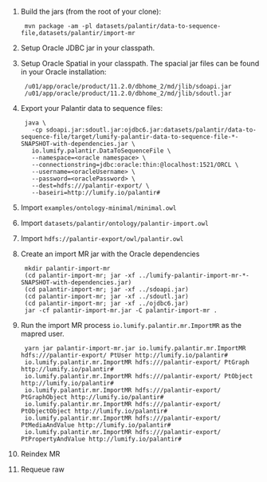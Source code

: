 1. Build the jars (from the root of your clone):

        mvn package -am -pl datasets/palantir/data-to-sequence-file,datasets/palantir/import-mr

1. Setup Oracle JDBC jar in your classpath.

1. Setup Oracle Spatial in your classpath. The spacial jar files can be found in your Oracle installation:

        /u01/app/oracle/product/11.2.0/dbhome_2/md/jlib/sdoapi.jar
        /u01/app/oracle/product/11.2.0/dbhome_2/md/jlib/sdoutl.jar

1. Export your Palantir data to sequence files:

        java \
          -cp sdoapi.jar:sdoutl.jar:ojdbc6.jar:datasets/palantir/data-to-sequence-file/target/lumify-palantir-data-to-sequence-file-*-SNAPSHOT-with-dependencies.jar \
          io.lumify.palantir.DataToSequenceFile \
          --namespace=<oracle namespace> \
          --connectionstring=jdbc:oracle:thin:@localhost:1521/ORCL \
          --username=<oracleUsername> \
          --password=<oraclePassword> \
          --dest=hdfs:///palantir-export/ \
          --baseiri=http://lumify.io/palantir#

1. Import `examples/ontology-minimal/minimal.owl`

1. Import `datasets/palantir/ontology/palantir-import.owl`

1. Import `hdfs://palantir-export/owl/palantir.owl`

1. Create an import MR jar with the Oracle dependencies

        mkdir palantir-import-mr
        (cd palantir-import-mr; jar -xf ../lumify-palantir-import-mr-*-SNAPSHOT-with-dependencies.jar)
        (cd palantir-import-mr; jar -xf ../sdoapi.jar)
        (cd palantir-import-mr; jar -xf ../sdoutl.jar)
        (cd palantir-import-mr; jar -xf ../ojdbc6.jar)
        jar -cf palantir-import-mr.jar -C palantir-import-mr .

1. Run the import MR process `io.lumify.palantir.mr.ImportMR` as the mapred user.

        yarn jar palantir-import-mr.jar io.lumify.palantir.mr.ImportMR hdfs:///palantir-export/ PtUser http://lumify.io/palantir#
        io.lumify.palantir.mr.ImportMR hdfs:///palantir-export/ PtGraph http://lumify.io/palantir#
        io.lumify.palantir.mr.ImportMR hdfs:///palantir-export/ PtObject http://lumify.io/palantir#
        io.lumify.palantir.mr.ImportMR hdfs:///palantir-export/ PtGraphObject http://lumify.io/palantir#
        io.lumify.palantir.mr.ImportMR hdfs:///palantir-export/ PtObjectObject http://lumify.io/palantir#
        io.lumify.palantir.mr.ImportMR hdfs:///palantir-export/ PtMediaAndValue http://lumify.io/palantir#
        io.lumify.palantir.mr.ImportMR hdfs:///palantir-export/ PtPropertyAndValue http://lumify.io/palantir#

1. Reindex MR

1. Requeue raw
